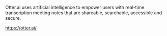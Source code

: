 Otter.ai uses artificial intelligence to empower users with real-time transcription meeting notes that are shareable, searchable, accessible and secure.

https://otter.ai/
